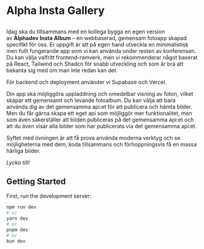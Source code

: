# Alpha Insta Gallery

##

Idag ska du tillsammans med en kollega bygga en egen version av **Alphadev Insta Album** – en webbaserad, gemensam fotoapp skapad specifikt för oss. Er uppgift är att på egen hand utveckla en minimalistisk men fullt fungerande app som vi kan använda under resten av konferensen. Du kan välja valfritt frontend-ramverk, men vi rekommenderar något baserat på React, Tailwind och Shadcn för snabb utveckling och som är bra att bekanta sig med om man inte redan kan det.

För backend och deployment använder vi Supabase och Vercel.

Din app ska möjliggöra uppladdning och omedelbar visning av foton, vilket skapar ett gemensamt och levande fotoalbum. Du kan välja att bara använda dig av det gemensamma api:et för att publicera och hämta bilder. Men du får gärna skapa ett eget api som möjliggör mer funktionalitet, men som även säkerställer att bilden publiceras på det gemensamma api:et och att du även visar alla bilder som har publicerats via det gemensamma api:et.

Syftet med övningen är att få prova använda moderna verktyg och se möjligheterna med dem, koda tillsammans och förhoppningsvis få en massa härliga bilder.

_Lycka till!_

## Getting Started

First, run the development server:

```bash
npm run dev
# or
yarn dev
# or
pnpm dev
# or
bun dev
```
